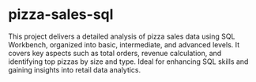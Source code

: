 # pizza-sales-sql
 This project delivers a detailed analysis of pizza sales data using SQL Workbench, organized into basic, intermediate, and advanced levels. It covers key aspects such as total orders, revenue calculation, and identifying top pizzas by size and type. Ideal for enhancing SQL skills and gaining insights into retail data analytics.
